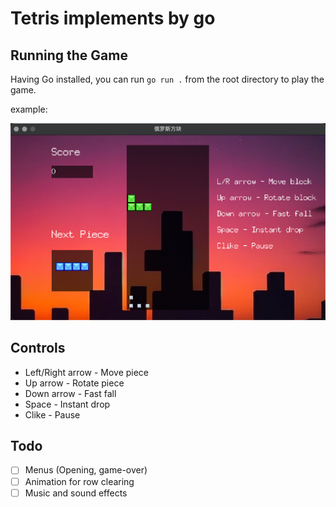 # Tetris implements by go

## Running the Game

Having Go installed, you can run `go run .` from the root directory to play the game.

example:

![](./docs/example1.png)

## Controls

- Left/Right arrow - Move piece
- Up arrow - Rotate piece
- Down arrow - Fast fall
- Space - Instant drop
- Clike - Pause
## Todo

- [ ] Menus (Opening, game-over)
- [ ] Animation for row clearing
- [ ] Music and sound effects
